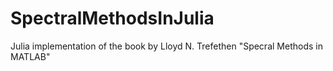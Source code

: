 # SpectralMethodsInJulia
Julia implementation of the book by Lloyd N. Trefethen "Specral Methods in MATLAB"
